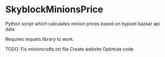 # SkyblockMinionsPrice
Python script which calculates minion prices based on hypixel bazaar api data

Requires requets library to work.



TODO:
Fix minioncrafts.txt file
Create website
Optimize code


